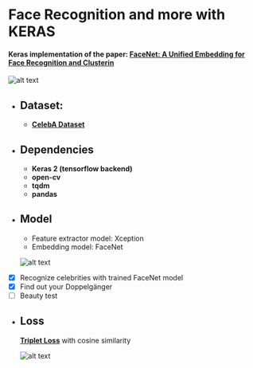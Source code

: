 # Face Recognition and more with KERAS

#### Keras implementation of the paper: [FaceNet: A Unified Embedding for Face Recognition and Clusterin](https://arxiv.org/abs/1503.03832)

![alt text](https://github.com/Golbstein/keras-face-recognition/blob/master/assets/face_reco.JPG)


* ## Dataset: 
  - **[CelebA Dataset](http://mmlab.ie.cuhk.edu.hk/projects/CelebA.html)**

* ## Dependencies
  - **Keras 2 (tensorflow backend)**
  - **open-cv**
  - **tqdm**
  - **pandas**
  
* ## Model
  - Feature extractor model: Xception
  - Embedding model: FaceNet
  
  ![alt text](https://github.com/Golbstein/keras-face-recognition/blob/master/assets/openface.jpg)

  
- [x] Recognize celebrities with trained FaceNet model
- [x] Find out your Doppelgänger
- [ ] Beauty test

* ## Loss
  **[Triplet Loss](https://towardsdatascience.com/lossless-triplet-loss-7e932f990b24)** with cosine similarity

  ![alt text](https://github.com/Golbstein/keras-face-recognition/blob/master/assets/obama.png)
